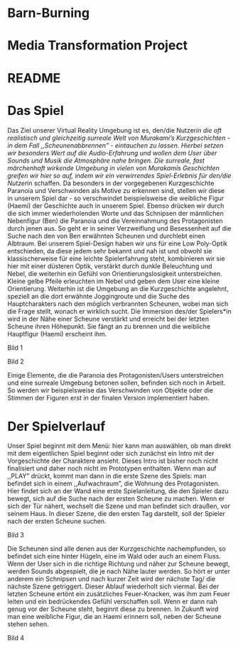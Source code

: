 # Barn-Burning 
# Media Transformation Project
# README

# Das Spiel
Das Ziel unserer Virtual Reality Umgebung ist es, den/die Nutzer*in die oft  realistisch und gleichzeitig surreale Welt von Murakami’s Kurzgeschichten - in dem Fall ,,Scheunenabbrennen” -  eintauchen zu lassen. Hierbei setzen wir besonders Wert auf die Audio-Erfahrung und wollen dem User über Sounds und Musik die Atmosphäre nahe bringen. Die surreale, fast märchenhaft wirkende Umgebung in vielen von Murakamis Geschichten greifen wir hier so auf, indem wir ein verwirrendes Spiel-Erlebnis für den/die Nutzer*in schaffen. Da besonders in der vorgegebenen Kurzgeschichte Paranoia und Verschwinden als Motive zu erkennen sind, stellen wir diese in unserem Spiel dar - so verschwindet beispielsweise die weibliche Figur (Haemi) der Geschichte auch in unserem Spiel. Ebenso drücken wir durch die sich immer wiederholenden Worte und das Schnipsen der männlichen Nebenfigur (Ben) die Paranoia und die Vereinnahmung des Protagonisten durch jenen aus. So geht er in seiner Verzweiflung und Besessenheit auf die Suche nach den von Ben erwähnten Scheunen und durchlebt einen Albtraum. 
Bei unserem Spiel-Design haben wir uns für eine Low Poly-Optik entschieden, da diese  jedem sehr bekannt und nah ist und obwohl sie klassischerweise für eine leichte Spielerfahrung steht, kombinieren wir sie hier mit einer düsteren Optik, verstärkt durch dunkle Beleuchtung und Nebel, die weiterhin ein Gefühl von Orientierungslosigkeit unterstreichen. Kleine gelbe Pfeile erleuchten im Nebel und geben dem User eine kleine Orientierung.
Weiterhin ist die Umgebung an die Kurzgeschichte angelehnt, speziell an die dort erwähnte Joggingroute und die Suche des Hauptcharakters nach den möglich verbrannten Scheunen, wobei man sich die Frage stellt, wonach er wirklich sucht. Die Immersion des/der Spielers*in  wird in der Nähe einer Scheune verstärkt und erreicht bei der letzten Scheune ihren Höhepunkt. Sie fängt an zu brennen und die weibliche Hauptfigur (Haemi) erscheint ihm.

Bild 1

Bild 2

Einige Elemente, die die Paranoia des Protagonisten/Users unterstreichen und eine surreale Umgebung betonen sollen, befinden sich noch in Arbeit. So werden wir beispielsweise das Verschwinden von Objekte oder die Stimmen der Figuren erst in der finalen Version implementiert haben.

# Der Spielverlauf
Unser Spiel beginnt mit dem Menü: hier kann man auswählen, ob man direkt mit dem eigentlichen Spiel beginnt oder sich zunächst ein Intro mit der Vorgeschichte der Charaktere ansieht. Dieses Intro ist bisher noch nicht finalisiert und daher noch nicht im Prototypen enthalten. Wenn man auf ,,PLAY” drückt, kommt man dann in die erste Szene des Spiels: man befindet sich in einem ,,Aufwachraum”, die Wohnung des Protagonisten. Hier findet sich an der Wand eine erste Spielanleitung, die den Spieler dazu bewegt, sich auf die Suche nach der ersten Scheune zu machen. Wenn er sich der Tür nähert, wechselt die Szene und man befindet sich draußen, vor seinem Haus. In dieser Szene, die den ersten Tag darstellt, soll der Spieler nach der ersten Scheune suchen. 

Bild 3

Die Scheunen sind alle denen aus der Kurzgeschichte nachempfunden, so befindet sich eine hinter Hügeln, eine im Wald oder auch an einem Fluss. 
Wenn der User sich in die richtige Richtung und näher zur Scheune bewegt, werden Sounds abgespielt, die je nach Nähe lauter werden. So hört er unter anderem ein Schnipsen und nach kurzer Zeit wird der nächste Tag/ die nächste Szene getriggert. Dieser Ablauf wiederholt sich viermal. Bei der letzten Scheune ertönt ein zusätzliches Feuer-Knacken, was ihm zum Feuer leiten und ein bedrückendes Gefühl verschaffen soll. Wenn er dann nah genug vor der Scheune steht, beginnt diese zu brennen. In Zukunft wird man eine weibliche Figur, die an Haemi erinnern soll, neben der Scheune stehen sehen. 

Bild 4
